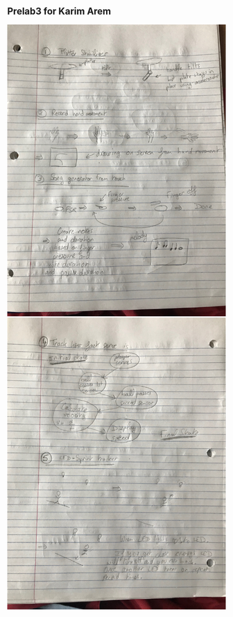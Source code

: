 
## Prelab3 for Karim Arem

![alt tag](https://github.com/wario123/Interactive-Devices/blob/master/Lab-Prep/Lab3/IMG_7351.jpg)<br>
![alt tag](https://github.com/wario123/Interactive-Devices/blob/master/Lab-Prep/Lab3/IMG_7352.jpg)
